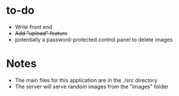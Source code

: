 # to-do
+ Write front end
+ ~~Add "upload" feature~~
+ potentially a password-protected control panel to delete images

# Notes
+ The main files for this application are in the ./src directory
+ The server will serve random images from the "images" folder

